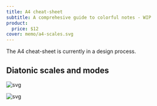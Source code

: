```yaml
---
title: A4 cheat-sheet
subtitle: A comprehesive guide to colorful notes - WIP
product:
  price: $12
cover: memo/a4-scales.svg
---
```


The A4 cheat-sheet is currently in a design process.

## Diatonic scales and modes

<chroma-keys chroma="111111111111" :letters="true" />

<draw-scales />
<svg-save svg="diatonic"/>

![svg](/media/memo/a4-scales.svg)

![svg](/media/memo/a4-circle.svg)
